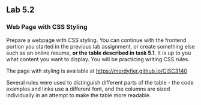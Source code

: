  ## Lab 5.2
 
 ### Web Page with CSS Styling
 
 Prepare a webpage with CSS styling. You can continue with the frontend portion you started in the previous lab assignment, or create something else such as an online resume, **or the table described in task 5.1**. It is up to you what content you want to display. You will be practicing writing CSS rules.


The page with styling is available at https://mordyfier.github.io/CISC3140

Several rules were used to distinguish different parts of the table - the code examples and links use a different font, and the columns are sized individually in an attempt to make the table more readable.
